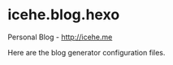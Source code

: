 # icehe.blog.hexo
Personal Blog - http://icehe.me

Here are the blog generator configuration files.
